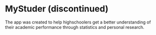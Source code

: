 # MyStuder (discontinued)

The app was created to help highschoolers get a better understanding of their academic performance through statistics and personal research.
